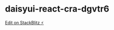 # daisyui-react-cra-dgvtr6

[Edit on StackBlitz ⚡️](https://stackblitz.com/edit/daisyui-react-cra-dgvtr6)